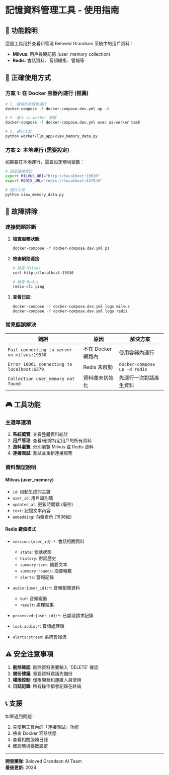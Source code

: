 # 記憶資料管理工具 - 使用指南

## 🎯 功能說明

這個工具用於查看和管理 Beloved Grandson 系統中的用戶資料：
- **Milvus**: 用戶長期記憶 (user_memory collection)
- **Redis**: 會話資料、音頻緩衝、警報等

## 🚀 正確使用方式

### 方案 1: 在 Docker 容器內運行 (推薦)

```bash
# 1. 確保所有服務運行
docker-compose -f docker-compose.dev.yml up -d

# 2. 進入 ai-worker 容器
docker-compose -f docker-compose.dev.yml exec ai-worker bash

# 3. 運行工具
python worker/llm_app/view_memory_data.py
```

### 方案 2: 本地運行 (需要設定)

如果要在本地運行，需要設定環境變數：

```bash
# 設定連接資訊
export MILVUS_URI="http://localhost:19530"
export REDIS_URL="redis://localhost:6379/0"

# 運行工具
python view_memory_data.py
```

## 🔧 故障排除

### 連接問題診斷

1. **檢查服務狀態**:
   ```bash
   docker-compose -f docker-compose.dev.yml ps
   ```

2. **檢查網路連接**:
   ```bash
   # 檢查 Milvus
   curl http://localhost:19530
   
   # 檢查 Redis
   redis-cli ping
   ```

3. **查看日誌**:
   ```bash
   docker-compose -f docker-compose.dev.yml logs milvus
   docker-compose -f docker-compose.dev.yml logs redis
   ```

### 常見錯誤解決

| 錯誤 | 原因 | 解決方案 |
|------|------|----------|
| `Fail connecting to server on milvus:19530` | 不在 Docker 網路內 | 使用容器內運行 |
| `Error 10061 connecting to localhost:6379` | Redis 未啟動 | `docker-compose up -d redis` |
| `Collection user_memory not found` | 資料庫未初始化 | 先運行一次對話產生資料 |

## 🎮 工具功能

### 主選單選項

1. **系統概覽**: 查看整體資料統計
2. **用戶管理**: 查看/刪除特定用戶的所有資料
3. **資料瀏覽**: 分別瀏覽 Milvus 或 Redis 資料
4. **連接測試**: 測試並重新連接服務

### 資料類型說明

#### Milvus (user_memory)
- `id`: 自動生成的主鍵
- `user_id`: 用戶識別碼
- `updated_at`: 更新時間戳 (毫秒)
- `text`: 記憶文本內容
- `embedding`: 向量表示 (1536維)

#### Redis 鍵值模式
- `session:{user_id}:*`: 會話相關資料
  - `state`: 會話狀態
  - `history`: 對話歷史
  - `summary:text`: 摘要文本
  - `summary:rounds`: 摘要輪數
  - `alerts`: 警報記錄

- `audio:{user_id}:*`: 音頻相關資料
  - `buf`: 音頻緩衝
  - `result`: 處理結果

- `processed:{user_id}:*`: 已處理請求記錄
- `lock:audio:*`: 音頻處理鎖
- `alerts:stream`: 系統警報流

## ⚠️ 安全注意事項

1. **刪除確認**: 刪除資料需要輸入 'DELETE' 確認
2. **備份建議**: 重要資料建議先備份
3. **權限控制**: 僅限開發和運維人員使用
4. **日誌記錄**: 所有操作都會記錄在終端

## 📞 支援

如果遇到問題：
1. 先使用工具內的「連接測試」功能
2. 檢查 Docker 容器狀態
3. 查看相關服務日誌
4. 確認環境變數設定

---

**開發團隊**: Beloved Grandson AI Team  
**最後更新**: 2024
